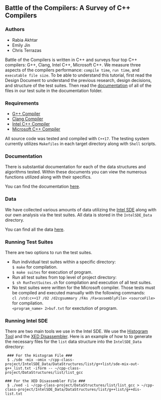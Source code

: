 Battle of the Compilers: A Survey of C++ Compilers
------------

### Authors

- Rabia Akhtar
- Emily Jin
- Chris Terrazas

Battle of the Compilers is written in C++ and surveys four top C++ compilers: G++, Clang, Intel C++, Microsoft C++. We measure three aspects of the compilers performance: `compile time`, `run time`, and `executable file size`. To be able to understand this tutorial, first read the Design Document to understand the previous research, design decisions, and structure of the test suites. Then read the [documentation](Documentation/) of all of the files in our test suite in the documentation folder.

### Requirements

  - [G++ Compiler](https://gcc.gnu.org/)<br/>
  - [Clang Compiler](https://clang.llvm.org/get_started.html)
  - [Intel C++ Compiler](https://software.intel.com/en-us/c-compilers)
  - [Microsoft C++ Compiler](https://visualstudio.microsoft.com/vs/features/cplusplus/)


All source code was tested and compiled with `C++17`.
The testing system currently utilizes `Makefiles` in each target directory along with `Shell` scripts.


### Documentation

There is substantial documentation for each of the data structures and algorithms
tested. Within these documents you can view the numerous functions utilized
along with their specifics.

You can find the documentation [here](Documentation/).

### Data

We have collected various amounts of data utilizing the [Intel SDE](https://software.intel.com/en-us/articles/intel-software-development-emulator) along with our own analysis via the test suites. All data is stored in the `IntelSDE_Data` directory.

You can find all the data [here](IntelSDE_Data/).

### Running Test Suites

There are two options to run the test suites.<br/>
- Run individual test suites within a specific directory:<br/>
`$ make` for compilation. <br/>
`$ make suites` for execution of program. <br/>
- Run all test suites from top level of project directory:<br/>
`$ sh RunTestSuites.sh` for compilation and execution of all test suites. <br/>
- No test suites were written for the Microsoft compiler. Those tests must be compiled and executed manually with the following commands:<br/>
`cl /std:c++17 /O2 /d2cgsummary /FAs /Fa<assemblyFile> <sourceFile>` for compilation. <br/>
`<program_name> 2>buf.txt` for exectution of program. <br/>

### Running Intel SDE
There are two main tools we use in the Intel SDE. We use the [Histogram Tool](https://software.intel.com/en-us/articles/intel-software-development-emulator#inpage-nav-1-4) and the [XED Disassembler](https://software.intel.com/en-us/articles/intel-software-development-emulator#inpage-nav-1-9). Here is an example of how to to generate the necessary files for the `list` data structure into the `IntelSDE_Data` directory:
```
 ### For the Histogram File ###
 $ ./sde -mix -omix ~/cpp-class-project/IntelSDE_Data/DataStructures/list/g++list/sde-mix-out-g++_list.txt -iform -- ~/cpp-class-project/DataStructures/list/list_gcc

### For the XED Disassembler File ###
 $ ./xed -i ~/cpp-class-project/DataStructures/list/list_gcc > ~/cpp-class-project/IntelSDE_Data/DataStructures/list/g++list/g++dis-list.txt
```
